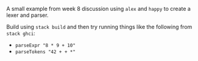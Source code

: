 A small example from week 8 discussion using `alex` and `happy` to create a lexer and parser.

Build using `stack build` and then try running things like the following from `stack ghci`:

- `parseExpr "8 * 9 + 10"`
- `parseTokens "42 + + *"`
